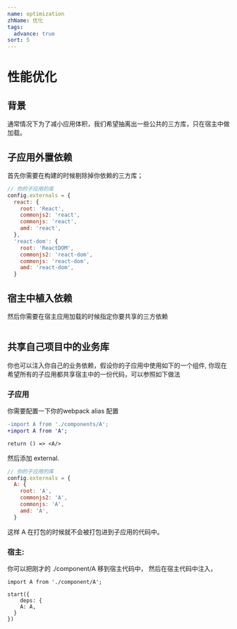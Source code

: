 ```yaml
---
name: optimization
zhName: 优化
tags: 
  advance: true
sort: 5
---
```

# 性能优化
## 背景

通常情况下为了减小应用体积，我们希望抽离出一些公共的三方库，只在宿主中做加载。

## 子应用外置依赖

首先你需要在构建的时候剔除掉你依赖的三方库；

```javascript
// 你的子应用的库
config.externals = {
  react: {
    root: 'React',
    commonjs2: 'react',
    commonjs: 'react',
    amd: 'react',
  },
  'react-dom': {
    root: 'ReactDOM',
    commonjs2: 'react-dom',
    commonjs: 'react-dom',
    amd: 'react-dom',
  }
```

## 宿主中植入依赖

然后你需要在宿主应用加载的时候指定你要共享的三方依赖

```

```

## 共享自己项目中的业务库

你也可以注入你自己的业务依赖，假设你的子应用中使用如下的一个组件, 你现在希望所有的子应用都共享宿主中的一份代码，可以参照如下做法

### 子应用

你需要配置一下你的webpack alias 配置

```diff
-import A from './components/A';
+import A from 'A';

return () => <A/>
```

然后添加 external.

```javascript
// 你的子应用的库
config.externals = {
  A: {
    root: 'A',
    commonjs2: 'A',
    commonjs: 'A',
    amd: 'A',
  }
```

这样 A 在打包的时候就不会被打包进到子应用的代码中。

### 宿主:

你可以把刚才的 ./component/A 移到宿主代码中， 然后在宿主代码中注入，

```
import A from './component/A';

start({
	deps: {
    A: A,
  }
})
```